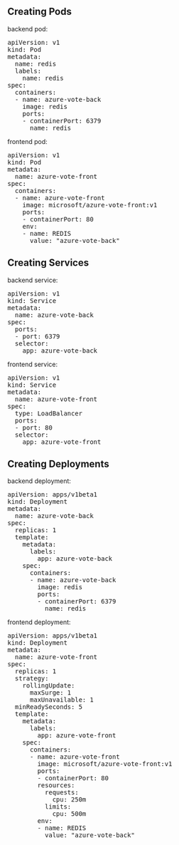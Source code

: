 ## Creating Pods

backend pod:

<pre class="file"
  data-filename="./pod-back.yaml"
  data-target="replace">
apiVersion: v1
kind: Pod
metadata:
  name: redis
  labels:
    name: redis
spec:
  containers:
  - name: azure-vote-back
    image: redis
    ports:
    - containerPort: 6379
      name: redis
</pre>

frontend pod:

<pre class="file"
  data-filename="./pod-front.yaml"
  data-target="replace">
apiVersion: v1
kind: Pod
metadata:
  name: azure-vote-front
spec:
  containers:
  - name: azure-vote-front
    image: microsoft/azure-vote-front:v1
    ports:
    - containerPort: 80
    env:
    - name: REDIS
      value: "azure-vote-back"
</pre>

## Creating Services

backend service:

<pre class="file"
  data-filename="./service-back.yaml"
  data-target="replace">
apiVersion: v1
kind: Service
metadata:
  name: azure-vote-back
spec:
  ports:
  - port: 6379
  selector:
    app: azure-vote-back
</pre>

frontend service:

<pre class="file"
  data-filename="./service-front.yaml"
  data-target="replace">
apiVersion: v1
kind: Service
metadata:
  name: azure-vote-front
spec:
  type: LoadBalancer
  ports:
  - port: 80
  selector:
    app: azure-vote-front
</pre>

## Creating Deployments

backend deployment:

<pre class="file"
  data-filename="./deployment-back.yaml"
  data-target="replace">
apiVersion: apps/v1beta1
kind: Deployment
metadata:
  name: azure-vote-back
spec:
  replicas: 1
  template:
    metadata:
      labels:
        app: azure-vote-back
    spec:
      containers:
      - name: azure-vote-back
        image: redis
        ports:
        - containerPort: 6379
          name: redis
</pre>

frontend deployment:

<pre class="file"
  data-filename="./deployment-front.yaml"
  data-target="replace">
apiVersion: apps/v1beta1
kind: Deployment
metadata:
  name: azure-vote-front
spec:
  replicas: 1
  strategy:
    rollingUpdate:
      maxSurge: 1
      maxUnavailable: 1
  minReadySeconds: 5 
  template:
    metadata:
      labels:
        app: azure-vote-front
    spec:
      containers:
      - name: azure-vote-front
        image: microsoft/azure-vote-front:v1
        ports:
        - containerPort: 80
        resources:
          requests:
            cpu: 250m
          limits:
            cpu: 500m
        env:
        - name: REDIS
          value: "azure-vote-back"
</pre>